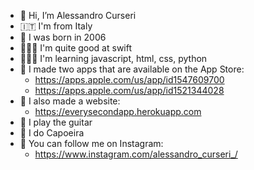 - 👋 Hi, I’m Alessandro Curseri
- 🇮🇹 I'm from Italy
- 🎂 I was born in 2006
- 👨🏼‍💻 I'm quite good at swift
- 👨🏼‍💻 I'm learning javascript, html, css, python
- 📱 I made two apps that are available on the App Store:
     - https://apps.apple.com/us/app/id1547609700
     - https://apps.apple.com/us/app/id1521344028
- 📲 I also made a website: 
     - https://everysecondapp.herokuapp.com
- 🎸 I play the guitar
- 🥋 I do Capoeira
- 📸 You can follow me on Instagram:
     - https://www.instagram.com/alessandro_curseri_/
